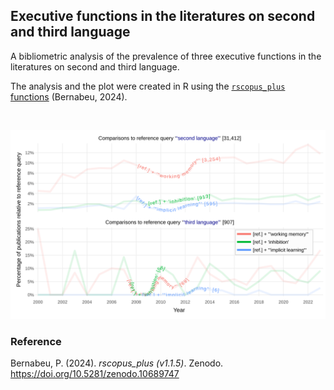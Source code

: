 ## Executive functions in the literatures on second and third language

A bibliometric analysis of the prevalence of three executive functions in the literatures on second and third language.

The analysis and the plot were created in R using the [`rscopus_plus` functions](https://github.com/pablobernabeu/L2_L3_EF/blob/main/biblio_analysis.R) (Bernabeu, 2024).

<br>

![plot_L2_L3_EF](https://raw.githubusercontent.com/pablobernabeu/L2_L3_EF/main/plot_L2_L3_EF.svg)

### Reference

Bernabeu, P. (2024). *rscopus_plus (v1.1.5)*. Zenodo. https://doi.org/10.5281/zenodo.10689747
